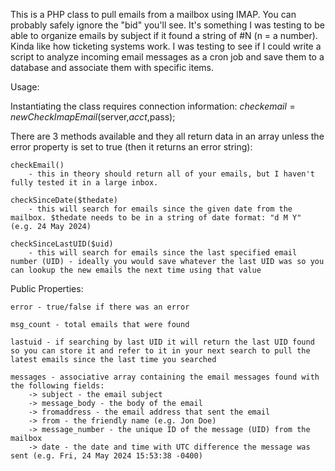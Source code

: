 This is a PHP class to pull emails from a mailbox using IMAP. You can probably safely ignore the "bid" you'll see. 
It's something I was testing to be able to organize emails by subject if it found a string of #N (n = a number). Kinda like how ticketing systems work.
I was testing to see if I could write a script to analyze incoming email messages as a cron job and save them to a database and associate them with specific items.

Usage:

Instantiating the class requires connection information: $checkemail = new CheckImapEmail($server,$acct,$pass);

There are 3 methods available and they all return data in an array unless the error property is set to true (then it returns an error string):

 	checkEmail() 
		- this in theory should return all of your emails, but I haven't fully tested it in a large inbox.
  
	checkSinceDate($thedate) 
		- this will search for emails since the given date from the mailbox. $thedate needs to be in a string of date format: "d M Y" (e.g. 24 May 2024)

	checkSinceLastUID($uid)
		- this will search for emails since the last specified email number (UID) - ideally you would save whatever the last UID was so you can lookup the new emails the next time using that value


Public Properties:

	error - true/false if there was an error
 
	msg_count - total emails that were found
 
	lastuid - if searching by last UID it will return the last UID found so you can store it and refer to it in your next search to pull the latest emails since the last time you searched
 
	messages - associative array containing the email messages found with the following fields:
		-> subject - the email subject
		-> message_body - the body of the email
		-> fromaddress - the email address that sent the email
		-> from - the friendly name (e.g. Jon Doe)
		-> message_number - the unique ID of the message (UID) from the mailbox
		-> date - the date and time with UTC difference the message was sent (e.g. Fri, 24 May 2024 15:53:38 -0400)
